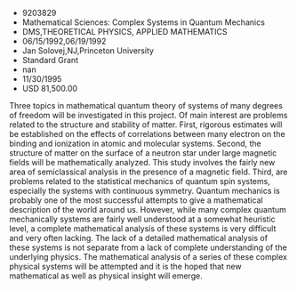 
* 9203829
* Mathematical Sciences: Complex Systems in Quantum Mechanics
* DMS,THEORETICAL PHYSICS, APPLIED MATHEMATICS
* 06/15/1992,06/19/1992
* Jan Solovej,NJ,Princeton University
* Standard Grant
* nan
* 11/30/1995
* USD 81,500.00

Three topics in mathematical quantum theory of systems of many degrees of
freedom will be investigated in this project. Of main interest are problems
related to the structure and stability of matter. First, rigorous estimates will
be established on the effects of correlations between many electron on the
binding and ionization in atomic and molecular systems. Second, the structure of
matter on the surface of a neutron star under large magnetic fields will be
mathematically analyzed. This study involves the fairly new area of
semiclassical analysis in the presence of a magnetic field. Third, are problems
related to the statistical mechanics of quantum spin systems, especially the
systems with continuous symmetry. Quantum mechanics is probably one of the most
successful attempts to give a mathematical description of the world around us.
However, while many complex quantum mechanically systems are fairly well
understood at a somewhat heuristic level, a complete mathematical analysis of
these systems is very difficult and very often lacking. The lack of a detailed
mathematical analysis of these systems is not separate from a lack of complete
understanding of the underlying physics. The mathematical analysis of a series
of these complex physical systems will be attempted and it is the hoped that new
mathematical as well as physical insight will emerge.
